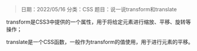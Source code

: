 > 日期：2022/05/16
分类：CSS
题目：说一说transform和translate

transform是CSS3中提供的一个属性，用于将给定元素进行缩放、平移、旋转等操作；

translate是一个CSS函数，一般作为transform的值使用，用于进行元素的平移。